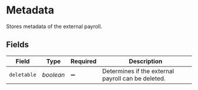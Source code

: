 # Metadata

Stores metadata of the external payroll.


## Fields

| Field                                              | Type                                               | Required                                           | Description                                        |
| -------------------------------------------------- | -------------------------------------------------- | -------------------------------------------------- | -------------------------------------------------- |
| `deletable`                                        | *boolean*                                          | :heavy_minus_sign:                                 | Determines if the external payroll can be deleted. |